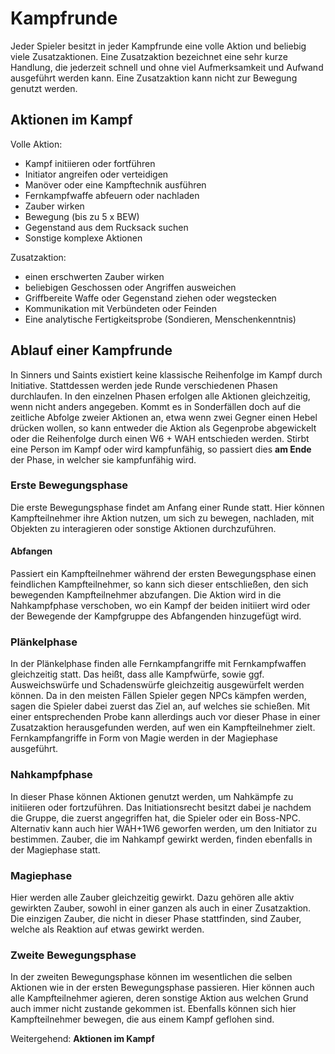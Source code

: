 # Kampfrunde

Jeder Spieler besitzt in jeder Kampfrunde eine volle Aktion und beliebig viele Zusatzaktionen. Eine Zusatzaktion bezeichnet eine sehr kurze Handlung, die jederzeit schnell und ohne viel Aufmerksamkeit und Aufwand ausgeführt werden kann. Eine Zusatzaktion kann nicht zur Bewegung genutzt werden.

## Aktionen im Kampf

Volle Aktion:

- Kampf initiieren oder fortführen
- Initiator angreifen oder verteidigen
- Manöver oder eine Kampftechnik ausführen
- Fernkampfwaffe abfeuern oder nachladen
- Zauber wirken
- Bewegung (bis zu 5 x BEW)
- Gegenstand aus dem Rucksack suchen
- Sonstige komplexe Aktionen

Zusatzaktion:

- einen erschwerten Zauber wirken
- beliebigen Geschossen oder Angriffen ausweichen
- Griffbereite Waffe oder Gegenstand ziehen oder wegstecken
- Kommunikation mit Verbündeten oder Feinden
- Eine analytische Fertigkeitsprobe (Sondieren, Menschenkenntnis)

## Ablauf einer Kampfrunde

In Sinners und Saints existiert keine klassische Reihenfolge im Kampf durch  Initiative. Stattdessen werden jede Runde verschiedenen Phasen durchlaufen. In den einzelnen Phasen erfolgen alle Aktionen gleichzeitig, wenn nicht anders angegeben. Kommt es in Sonderfällen doch auf die zeitliche Abfolge zweier Aktionen an, etwa wenn zwei Gegner einen Hebel drücken wollen, so kann entweder die Aktion als Gegenprobe abgewickelt oder die Reihenfolge durch einen W6 + WAH entschieden werden.
Stirbt eine Person im Kampf oder wird kampfunfähig, so passiert dies **am Ende** der Phase, in welcher sie kampfunfähig wird.

### Erste Bewegungsphase

Die erste Bewegungsphase findet am Anfang einer Runde statt. Hier können Kampfteilnehmer ihre Aktion nutzen, um sich zu bewegen, nachladen, mit Objekten zu interagieren oder sonstige Aktionen durchzuführen.

#### Abfangen

Passiert ein Kampfteilnehmer während der ersten Bewegungsphase einen feindlichen Kampfteilnehmer, so kann sich dieser entschließen, den sich bewegenden Kampfteilnehmer abzufangen. Die Aktion wird in die Nahkampfphase verschoben, wo ein Kampf der beiden initiiert wird oder der Bewegende der Kampfgruppe des Abfangenden hinzugefügt wird.

### Plänkelphase

In der Plänkelphase finden alle Fernkampfangriffe mit Fernkampfwaffen gleichzeitig statt. Das heißt, dass alle Kampfwürfe, sowie ggf. Ausweichswürfe und Schadenswürfe gleichzeitig ausgewürfelt werden können. Da in den meisten Fällen Spieler gegen NPCs kämpfen werden, sagen die Spieler dabei zuerst das Ziel an, auf welches sie schießen. Mit einer entsprechenden Probe kann allerdings auch vor dieser Phase in einer Zusatzaktion herausgefunden werden, auf wen ein Kampfteilnehmer zielt. Fernkampfangriffe in Form von Magie werden in der Magiephase ausgeführt.

### Nahkampfphase

In dieser Phase können Aktionen genutzt werden, um Nahkämpfe zu initiieren oder fortzuführen. Das Initiationsrecht besitzt dabei je nachdem die Gruppe, die zuerst angegriffen hat, die Spieler oder ein Boss-NPC. Alternativ kann auch hier WAH+1W6 geworfen werden, um den Initiator zu bestimmen.
Zauber, die im Nahkampf gewirkt werden, finden ebenfalls in der Magiephase statt.

### Magiephase

Hier werden alle Zauber gleichzeitig gewirkt. Dazu gehören alle aktiv gewirkten Zauber, sowohl in einer ganzen als auch in einer Zusatzaktion. Die einzigen Zauber, die nicht in dieser Phase stattfinden, sind Zauber, welche als Reaktion auf etwas gewirkt werden.

### Zweite Bewegungsphase

In der zweiten Bewegungsphase können im wesentlichen die selben Aktionen wie in der ersten Bewegungsphase passieren. Hier können auch alle Kampfteilnehmer agieren, deren sonstige Aktion aus welchen Grund auch immer nicht zustande gekommen ist. Ebenfalls können sich hier Kampfteilnehmer bewegen, die aus einem Kampf geflohen sind.

Weitergehend: **Aktionen im Kampf**
